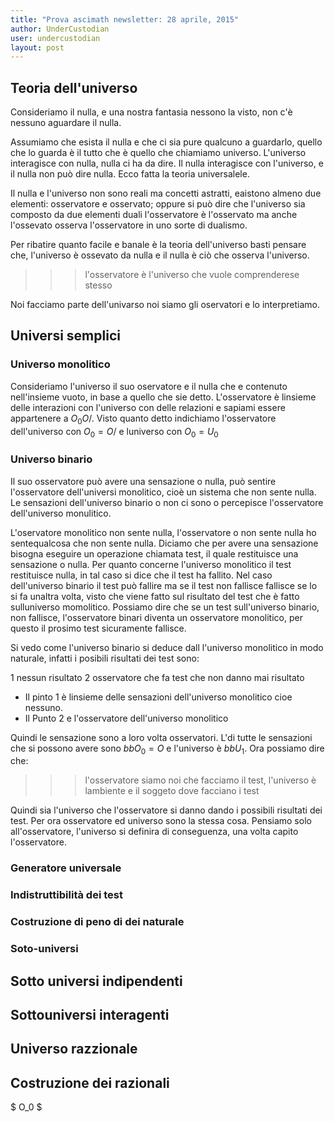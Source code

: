 ```yaml
---
title: "Prova ascimath newsletter: 28 aprile, 2015"
author: UnderCustodian
user: undercustodian
layout: post
---
```


## Teoria dell'universo  ##

Consideriamo il nulla, e una nostra fantasia nessono la visto, non c'è nessuno aguardare il nulla.

Assumiamo che esista il nulla e che ci sia pure qualcuno a guardarlo, quello che lo guarda è il tutto che è quello che chiamiamo universo. L'universo interagisce con nulla, nulla ci ha da dire. Il nulla interagisce con l'universo, e il nulla non può dire nulla. Ecco fatta la teoria universalele.

Il nulla e l'universo non sono reali ma concetti astratti, eaistono almeno due elementi: osservatore e osservato; oppure si può dire che l'universo sia composto da due elementi duali l'osservatore è l'osservato ma anche l'ossevato osserva l'osservatore in uno sorte di dualismo.

Per ribatire quanto facile e banale è la teoria dell'universo basti pensare che, l'universo è ossevato da nulla e il nulla è ciò che osserva l'universo.

>>> l'osservatore è l'universo che vuole comprenderese stesso

Noi facciamo parte dell'univarso noi siamo gli oservatori e lo interpretiamo.

## Universi semplici ##



### Universo monolitico ###

Consideriamo l'universo il suo oservatore e il nulla che e contenuto nell'insieme vuoto, in base a quello che sie detto.
L'osservatore è linsieme delle interazioni con l'universo con delle relazioni e sapiami essere appartenere a $O_0 O/$. Visto quanto detto indichiamo l'osservatore dell'universo con
$O_0=O/$
e luniverso con
$O_0=U_0$

### Universo binario ###

Il suo osservatore può avere una sensazione o nulla, può sentire l'osservatore dell'universi monolitico, cioè un sistema che non sente nulla. Le sensazioni dell'universo binario o non ci sono o percepisce l'osservatore dell'universo monulitico.

L'oservatore monolitico non sente nulla, l'osservatore o non sente nulla ho sentequalcosa che non sente nulla. Diciamo che per avere una sensazione bisogna eseguire un operazione chiamata test, il quale restituisce una sensazione o nulla. Per quanto concerne l'universo monolitico il test restituisce nulla, in tal caso si dice che il test ha fallito. Nel caso dell'universo binario il test può fallire ma se il test non fallisce fallisce se lo si fa unaltra volta, visto che viene fatto sul risultato del test che è fatto sulluniverso momolitico. Possiamo dire che se un test sull'universo binario, non fallisce, l'osservatore binari diventa un osservatore monolitico, per questo il prosimo test sicuramente fallisce.

Si vedo come l'universo binario si deduce dall l'universo monolitico in modo naturale, infatti i posibili risultati dei test sono:

1 nessun risultato
2 osservatore che fa test che non danno mai risultato

* Il pinto 1 è linsieme delle sensazioni dell'universo monolitico cioe nessuno. 
* Il Punto 2 e l'osservatore dell'universo monolitico

Quindi le sensazione sono a loro volta osservatori. L'di tutte le sensazioni che si possono avere sono $bb O_0 = {O}$ e l'universo è $bb U_1$. Ora possiamo dire che:

>>> l'osservatore siamo noi che facciamo il test, l'universo è lambiente e il soggeto dove facciano i test

Quindi sia l'universo che l'osservatore si danno dando i possibili risultati dei test. Per ora osservatore ed universo sono la stessa cosa. Pensiamo solo all'osservatore, l'universo si definira di conseguenza, una volta capito l'osservatore.

### Generatore universale ###

### Indistruttibilità dei test ###

### Costruzione di peno di dei naturale ###

### Soto-universi ###

## Sotto universi indipendenti ##

## Sottouniversi interagenti ##

## Universo razzionale ##

## Costruzione dei razionali ##
 
 $ O_0 $
 
